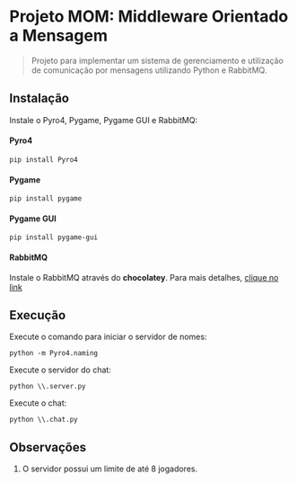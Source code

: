 # Projeto MOM: Middleware Orientado a Mensagem
> Projeto para implementar um sistema de gerenciamento e utilização de comunicação por mensagens utilizando Python e RabbitMQ.
## Instalação
Instale o Pyro4, Pygame, Pygame GUI e RabbitMQ:
#### Pyro4
```
pip install Pyro4
```
#### Pygame
```
pip install pygame
```
#### Pygame GUI
```
pip install pygame-gui
```
#### RabbitMQ
Instale o RabbitMQ através do **chocolatey**. Para mais detalhes, [clique no link](https://www.rabbitmq.com/download.html)

## Execução
Execute o comando para iniciar o servidor de nomes:
```
python -m Pyro4.naming
```
Execute o servidor do chat:
```
python \\.server.py
```
Execute o chat:
```
python \\.chat.py
```

## Observações
1. O servidor possui um limite de até 8 jogadores.
